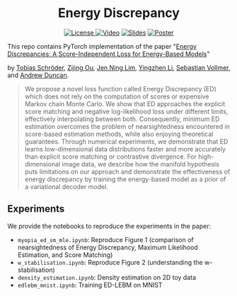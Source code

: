 <h1 align="center">Energy Discrepancy</h1>
<p align="center">
    <a href="https://nips.cc/virtual/2023/poster/72991"> <img alt="License" src="https://img.shields.io/static/v1?label=Pub&message=NeurIPS%2723&color=blue"> </a>
    <a href="https://nips.cc/virtual/2023/poster/72991"> <img src="https://img.shields.io/badge/Video-grey?logo=Kuaishou&logoColor=white" alt="Video"></a>
    <a href="https://nips.cc/virtual/2023/poster/72991"> <img src="https://img.shields.io/badge/Slides-grey?&logo=MicrosoftPowerPoint&logoColor=white" alt="Slides"></a>
    <a href="https://nips.cc/virtual/2023/poster/72991"> <img src="https://img.shields.io/badge/Poster-grey?logo=airplayvideo&logoColor=white" alt="Poster"></a>
</p>

This repo contains PyTorch implementation of the paper "[Energy Discrepancies: A Score-Independent Loss for Energy-Based Models](https://arxiv.org/abs/2307.06431)"

by [Tobias Schröder](https://tobias-schroeder.github.io/), [Zijing Ou](https://j-zin.github.io/), [Jen Ning Lim](https://scholar.google.com/citations?user=Uryp_N8AAAAJ&hl=en), [Yingzhen Li](http://yingzhenli.net/home/en/), [Sebastian Vollmer](https://scholar.google.co.uk/citations?user=WoqSEpYAAAAJ&hl=en), and [Andrew Duncan](https://www.imperial.ac.uk/people/a.duncan).

> We propose a novel loss function called Energy Discrepancy (ED)
which does not rely on the computation of scores or expensive Markov chain
Monte Carlo. We show that ED approaches the explicit score matching and negative log-likelihood loss under different limits, effectively interpolating between
both. Consequently, minimum ED estimation overcomes the problem of nearsightedness encountered in score-based estimation methods, while also enjoying
theoretical guarantees. Through numerical experiments, we demonstrate that ED
learns low-dimensional data distributions faster and more accurately than explicit
score matching or contrastive divergence. For high-dimensional image data, we
describe how the manifold hypothesis puts limitations on our approach and demonstrate the effectiveness of energy discrepancy by training the energy-based model
as a prior of a variational decoder model.

## Experiments

We provide the notebooks to reproduce the experiments in the paper:

- `myopia_ed_sm_mle.ipynb`: Reproduce Figure 1 (comparison of nearsightedness of Energy Discrepancy, Maximum Likelihood Estimation, and Score Matching)
- `w_stabilisation.ipynb`: Reproduce Figure 2 (understanding the w-stabilisation)
- `density_estimation.ipynb`: Density estimation on 2D toy data
- `edlebm_mnist.ipynb`: Training ED-LEBM on MNIST
